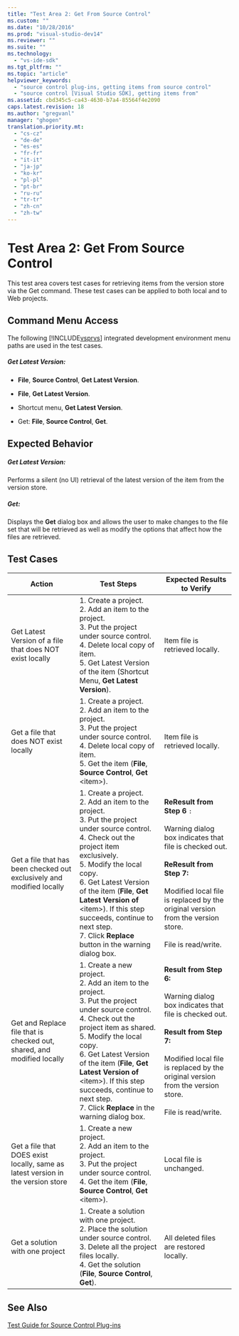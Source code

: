 ```yaml
---
title: "Test Area 2: Get From Source Control"
ms.custom: ""
ms.date: "10/28/2016"
ms.prod: "visual-studio-dev14"
ms.reviewer: ""
ms.suite: ""
ms.technology: 
  - "vs-ide-sdk"
ms.tgt_pltfrm: ""
ms.topic: "article"
helpviewer_keywords: 
  - "source control plug-ins, getting items from source control"
  - "source control [Visual Studio SDK], getting items from"
ms.assetid: cbd345c5-ca43-4630-b7a4-85564f4e2090
caps.latest.revision: 18
ms.author: "gregvanl"
manager: "ghogen"
translation.priority.mt: 
  - "cs-cz"
  - "de-de"
  - "es-es"
  - "fr-fr"
  - "it-it"
  - "ja-jp"
  - "ko-kr"
  - "pl-pl"
  - "pt-br"
  - "ru-ru"
  - "tr-tr"
  - "zh-cn"
  - "zh-tw"
---
```

# Test Area 2: Get From Source Control
This test area covers test cases for retrieving items from the version store via the Get command. These test cases can be applied to both local and to Web projects.  
  
## Command Menu Access  
 The following [!INCLUDE[vsprvs](../../code-quality/includes/vsprvs_md.md)] integrated development environment menu paths are used in the test cases.  
  
##### Get Latest Version:  
  
-   **File**, **Source Control**, **Get Latest Version**.  
  
-   **File**, **Get Latest Version**.  
  
-   Shortcut menu, **Get Latest Version**.  
  
-   Get: **File**, **Source Control**, **Get**.  
  
## Expected Behavior  
  
##### Get Latest Version:  
 Performs a silent (no UI) retrieval of the latest version of the item from the version store.  
  
##### Get:  
 Displays the **Get** dialog box and allows the user to make changes to the file set that will be retrieved as well as modify the options that affect how the files are retrieved.  
  
## Test Cases  
  
|Action|Test Steps|Expected Results to Verify|  
|------------|----------------|--------------------------------|  
|Get Latest Version of a file that does NOT exist locally|1.  Create a project.<br />2.  Add an item to the project.<br />3.  Put the project under source control.<br />4.  Delete local copy of item.<br />5.  Get Latest Version of the item (Shortcut Menu, **Get Latest Version**).|Item file is retrieved locally.|  
|Get a file that does NOT exist locally|1.  Create a project.<br />2.  Add an item to the project.<br />3.  Put the project under source control.<br />4.  Delete local copy of item.<br />5.  Get the item (**File**, **Source Control**, **Get** \<item>).|Item file is retrieved locally.|  
|Get a file that has been checked out exclusively and modified locally|1.  Create a project.<br />2.  Add an item to the project.<br />3.  Put the project under source control.<br />4.  Check out the project item exclusively.<br />5.  Modify the local copy.<br />6.  Get Latest Version of the item (**File**, **Get Latest Version of** \<item>). If this step succeeds, continue to next step.<br />7.  Click **Replace** button in the warning dialog box.|**ReResult from Step 6** `:`<br /><br /> Warning dialog box indicates that file is checked out.<br /><br /> **ReResult from Step 7:**<br /><br /> Modified local file is replaced by the original version from the version store.<br /><br /> File is read/write.|  
|Get and Replace file that is checked out, shared, and modified locally|1.  Create a new project.<br />2.  Add an item to the project.<br />3.  Put the project under source control.<br />4.  Check out the project item as shared.<br />5.  Modify the local copy.<br />6.  Get Latest Version of the item (**File**, **Get Latest Version of** \<item>). If this step succeeds, continue to next step.<br />7.  Click **Replace** in the warning dialog box.|**Result from Step 6:**<br /><br /> Warning dialog box indicates that file is checked out.<br /><br /> **Result from Step 7:**<br /><br /> Modified local file is replaced by the original version from the version store.<br /><br /> File is read/write.|  
|Get a file that DOES exist locally, same as latest version in the version store|1.  Create a new project.<br />2.  Add an item to the project.<br />3.  Put the project under source control.<br />4.  Get the item (**File**, **Source Control**, **Get** \<item>).|Local file is unchanged.|  
|Get a solution with one project|1.  Create a solution with one project.<br />2.  Place the solution under source control.<br />3.  Delete all the project files locally.<br />4.  Get the solution (**File**, **Source Control**, **Get**).|All deleted files are restored locally.|  
  
## See Also  
 [Test Guide for Source Control Plug-ins](../../extensibility/internals/test-guide-for-source-control-plug-ins.md)